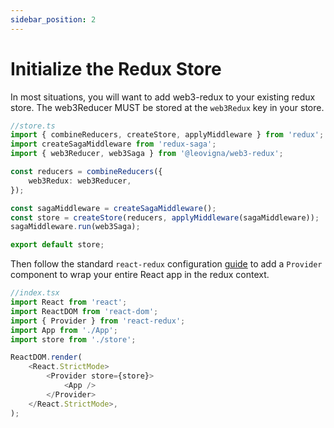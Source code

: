 ```yaml
---
sidebar_position: 2
---
```


# Initialize the Redux Store

In most situations, you will want to add web3-redux to your existing redux store. The web3Reducer MUST be stored at the `web3Redux` key in your store.

```typescript
//store.ts
import { combineReducers, createStore, applyMiddleware } from 'redux';
import createSagaMiddleware from 'redux-saga';
import { web3Reducer, web3Saga } from '@leovigna/web3-redux';

const reducers = combineReducers({
    web3Redux: web3Reducer,
});

const sagaMiddleware = createSagaMiddleware();
const store = createStore(reducers, applyMiddleware(sagaMiddleware));
sagaMiddleware.run(web3Saga);

export default store;
```

Then follow the standard `react-redux` configuration [guide](https://redux.js.org/usage/configuring-your-store) to add a `Provider` component to wrap your entire React app in the redux context.

```typescript
//index.tsx
import React from 'react';
import ReactDOM from 'react-dom';
import { Provider } from 'react-redux';
import App from './App';
import store from './store';

ReactDOM.render(
    <React.StrictMode>
        <Provider store={store}>
            <App />
        </Provider>
    </React.StrictMode>,
);
```
